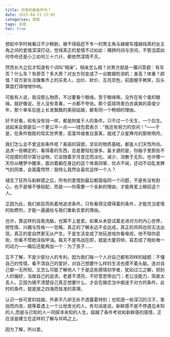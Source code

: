 ```yaml
---
title: 你爱的是条件吗？
date: 2015-04-21 23:05
categories: 随笔
tags: 杂感
toc: true
---
```

想起中学时候看过不少韩剧，被不得癌症不专一的男主角与越被车撞越纯真的女主角之间的爱情深深打动，觉得真正的爱情不过如此：横跨时间与空间，不管泡菜如何夺命还是小三如何三十六计，都依然深情不灭。

然而长大之后才知道有个词叫“相亲”。相亲怎么相？对男方就是一撂问答题：有车否？什么车？有房否？多大房？对女方则变成了一台数据检测机：身高？体重？颜值？双方家长活像集市上的买卖人，出价、砍价、互亮货色，前面握手微笑，后头算盘打得噌噌作响。

可能有人说，我没那么物质，不过要看个眼缘。至于眼缘嘛，没外在有个蛋的眼缘。就好像说，丑人没有青春，一点都不夸张。那个篮球场里白衣飒爽的英俊少年，那个单车后座上长发飘飘的美丽姑娘，都有同一个畅销的理由。

好不好看，和有没有钱一样，都是附属于人的条件。只不过一个天生，一个后生。说起来反倒是后一个更公平一点——钱包君表示：“我还有努力的空间！”——于是，在条件致胜的现实世界里，高富帅或者白富美，就成了众星捧月的那枚明月。

我们怎么会不爱这些条件呢？美丽的容貌，坚实的物质基础，都是人们天性所向。追求一些确定的，看得着的东西，总是要轻松很多。最关键的是，你脑子里那些不可捉摸的荷尔蒙分泌物，它会随着岁月变迁而淡化、减少，消散于无形。也许哪一天你从睡梦中醒来，面对着躺在身边的这个体臭四窜、优点不闻，还动不动乱发脾气的同类，会面露愕然：我特么竟然会喜欢这样一个人？

褪去了狂热与新鲜感之后，所有的爱情到最后都面临同一个问题，不是有没有耐心，也不是够不够般配，而是——你需要一个全新的理由，才能再爱上眼前这个人。

正因为此，我们疯狂而执着地追求条件。只有看得见摸得着的条件，才能充当爱情的助燃剂，才能一遍遍给与我们重新去爱的理由。

也许，靠这样的自我洗脑，也算不上是爱。如果从未尝试着走进对方的内心世界，把性情、兴趣与性格一一忽略，真正的了解永远不会达成，真正的共鸣也将无法出现，真正的爱自然更无从产生。于是生活变成了他玩游戏你看电视，他不陪你逛街，你看不惯她涂指甲油。每天不是骂战在即，就是大厦将倾，容忍成了相处唯一的动力——婚后还能再加一个：为了孩子……

互不了解，不是少部分人的专利。因为我们每一个人对自己都有同样的疑题：不懂自己的性情，看不清自己的爱好，对自己想要什么样的生活也摸不着头脑。连对自己都一无所知，又怎么可能了解他人？于是这些感情初学者，犹如过江之鲫，把别人的偏好，当做自己的追求。老婆不漂亮，不好意思带出门；老公没能力，简直太丢人。正因为搞不清楚自己真正想要什么，才会在婚恋当中痴迷于对方的条件。此时的条件，就是放之四海而皆准的真理。

认识一些可爱的姑娘，外表平凡却无处不透露着特别；也知道一些深沉的汉子，笨拙而内敛，就等着遇上一个让他发光的人。有句话是说，新鲜感不是不停遇见未知的人,而是与已知的人一同探寻未知的人生。超越了条件考验和新鲜感的感情，正应该是建立在这样的了解与共鸣之上。

因为了解，所以爱。






















